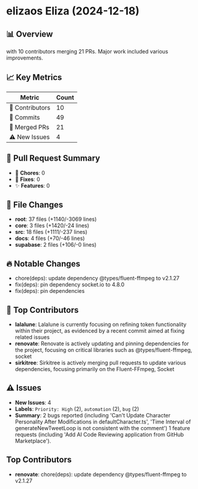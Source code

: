 # elizaos Eliza (2024-12-18)
    
## 📊 Overview
with 10 contributors merging 21 PRs. Major work included various improvements.

## 📈 Key Metrics
| Metric | Count |
|---------|--------|
| 👥 Contributors | 10 |
| 📝 Commits | 49 |
| 🔄 Merged PRs | 21 |
| ⚠️ New Issues | 4 |

## 🔄 Pull Request Summary
- 🧹 **Chores**: 0
- 🐛 **Fixes**: 0
- ✨ **Features**: 0

## 📁 File Changes
- **root**: 37 files (+1140/-3069 lines)
- **core**: 3 files (+1420/-24 lines)
- **src**: 18 files (+1111/-237 lines)
- **docs**: 4 files (+70/-46 lines)
- **supabase**: 2 files (+106/-0 lines)

## 🔥 Notable Changes
- chore(deps): update dependency @types/fluent-ffmpeg to v2.1.27
- fix(deps): pin dependency socket.io to 4.8.0
- fix(deps): pin dependencies

## 👥 Top Contributors
- **lalalune**: Lalalune is currently focusing on refining token functionality within their project, as evidenced by a recent commit aimed at fixing related issues
- **renovate**: Renovate is actively updating and pinning dependencies for the project, focusing on critical libraries such as @types/fluent-ffmpeg, socket
- **sirkitree**: Sirkitree is actively merging pull requests to update various dependencies, focusing primarily on the Fluent-FFmpeg, Socket

## ⚠️ Issues
- **New Issues**: 4
- **Labels**: `Priority: High` (2), `automation` (2), `bug` (2)
- **Summary**: 2 bugs reported (including 'Can't Update Character Personality After Modifications in defaultCharacter.ts', 'Time Interval of generateNewTweetLoop is not consistent with the comment') 1 feature requests (including 'Add AI Code Reviewing application from GitHub Marketplace').

## Top Contributors
- **renovate**: chore(deps): update dependency @types/fluent-ffmpeg to v2.1.27